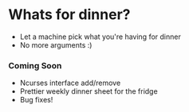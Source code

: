 # Whats for dinner?

* Let a machine pick what you're having for dinner
* No more arguments :)

### Coming  Soon

* Ncurses interface add/remove
* Prettier weekly dinner sheet for the fridge
* Bug fixes!
